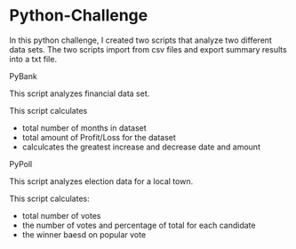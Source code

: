 # Python-Challenge
In this python challenge, I created two scripts that analyze two different data sets. The two scripts import from csv files and export summary results into a txt file. 


PyBank

This script analyzes financial data set.


This script calculates
- total number of months in dataset
- total amount of Profit/Loss for the dataset
- calculcates the greatest increase and decrease date and amount
 

PyPoll

This script analyzes election data for a local town.

This script calculates:
- total number of votes
- the number of votes and percentage of total for each candidate
- the winner baesd on popular vote

